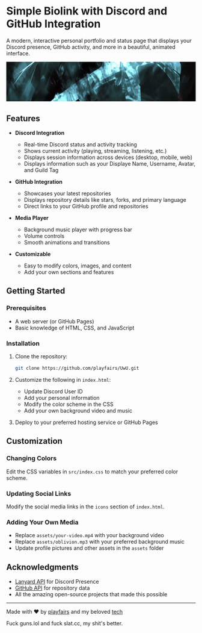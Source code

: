 # Simple Biolink with Discord and GitHub Integration

A modern, interactive personal portfolio and status page that displays your Discord presence, GitHub activity, and more in a beautiful, animated interface.

![Preview](assets/banner.jpg)

## Features

- **Discord Integration**
  - Real-time Discord status and activity tracking
  - Shows current activity (playing, streaming, listening, etc.)
  - Displays session information across devices (desktop, mobile, web)
  - Displays information such as your Displaye Name, Username, Avatar, and Guild Tag

- **GitHub Integration**
  - Showcases your latest repositories
  - Displays repository details like stars, forks, and primary language
  - Direct links to your GitHub profile and repositories

- **Media Player**
  - Background music player with progress bar
  - Volume controls
  - Smooth animations and transitions

- **Customizable**
  - Easy to modify colors, images, and content
  - Add your own sections and features

## Getting Started

### Prerequisites

- A web server (or GitHub Pages)
- Basic knowledge of HTML, CSS, and JavaScript

### Installation

1. Clone the repository:
   ```bash
   git clone https://github.com/playfairs/UwU.git
   ```

2. Customize the following in `index.html`:
   - Update Discord User ID
   - Add your personal information
   - Modify the color scheme in the CSS
   - Add your own background video and music

3. Deploy to your preferred hosting service or GitHub Pages

## Customization

### Changing Colors
Edit the CSS variables in `src/index.css` to match your preferred color scheme.

### Updating Social Links
Modify the social media links in the `icons` section of `index.html`.

### Adding Your Own Media
- Replace `assets/your-video.mp4` with your background video
- Replace `assets/oblivion.mp3` with your preferred background music
- Update profile pictures and other assets in the `assets` folder

## Acknowledgments

- [Lanyard API](https://github.com/Phineas/lanyard) for Discord Presence
- [GitHub API](https://docs.github.com/en/rest) for repository data
- All the amazing open-source projects that made this possible

---

Made with ❤️ by [playfairs](https://github.com/playfairs) and my beloved [tech](https://github.com/TechnicDev)

<footer>
    Fuck guns.lol and fuck slat.cc, my shit's better.
</footer>